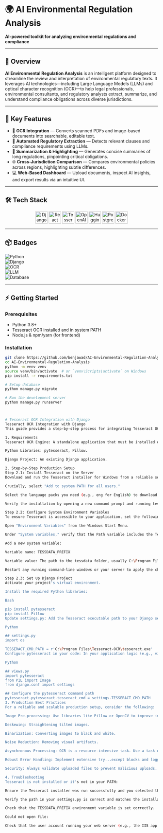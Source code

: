 # 🌍 AI Environmental Regulation Analysis

**AI-powered toolkit for analyzing environmental regulations and compliance**

---

## 🔎 Overview

**AI Environmental Regulation Analysis** is an intelligent platform designed to streamline the review and interpretation of environmental regulatory texts. It leverages AI technologies—including Large Language Models (LLMs) and optical character recognition (OCR)—to help legal professionals, environmental consultants, and regulatory analysts extract, summarize, and understand compliance obligations across diverse jurisdictions.

---

## 🚀 Key Features

- 📝 **OCR Integration** — Converts scanned PDFs and image-based documents into searchable, editable text.  
- 🤖 **Automated Regulatory Extraction** — Detects relevant clauses and compliance requirements using LLMs.  
- 📌 **Summarization & Highlighting** — Generates concise summaries of long regulations, pinpointing critical obligations.  
- 🌐 **Cross-Jurisdiction Comparison** — Compares environmental policies across regions, highlighting subtle differences.  
- 💻 **Web-Based Dashboard** — Upload documents, inspect AI insights, and export results via an intuitive UI.  

---

## 🛠️ Tech Stack

<p align="center">
  <img src="https://www.djangoproject.com/m/img/logos/django-logo-negative.png" alt="Django" height="40"/>
  <img src="https://upload.wikimedia.org/wikipedia/commons/a/a7/React-icon.svg" alt="React" height="40"/>
  <img src="https://upload.wikimedia.org/wikipedia/commons/6/6a/Tesseract_OCR_logo_%28Google%29.png" alt="Tesseract OCR" height="40"/>
  <img src="https://upload.wikimedia.org/wikipedia/commons/6/69/OpenAI_Logo.svg" alt="OpenAI" height="40"/>
  <img src="https://huggingface.co/front/assets/huggingface_logo.svg" alt="Hugging Face" height="40"/>
  <img src="https://www.postgresql.org/media/img/about/press/elephant.png" alt="PostgreSQL" height="40"/>
  <img src="https://www.docker.com/wp-content/uploads/2022/03/vertical-logo-monochromatic.png" alt="Docker" height="40"/>
</p>

---

## 📦 Badges

![Python](https://img.shields.io/badge/Python-3.8+-blue?logo=python)  
![Django](https://img.shields.io/badge/Django-Backend-green?logo=django)  
![OCR](https://img.shields.io/badge/Tesseract-OCR-orange?logo=google)  
![LLM](https://img.shields.io/badge/AI-LLM-yellow?logo=openai)  
![Database](https://img.shields.io/badge/PostgreSQL-Database-blue?logo=sqllight)  

---

## ⚡ Getting Started

### Prerequisites
- Python 3.8+  
- Tesseract OCR installed and in system PATH  
- Node.js & npm/yarn (for frontend)  

### Installation

```bash
git clone https://github.com/benjawad/AI-Environmental-Regulation-Analysis.git
cd AI-Environmental-Regulation-Analysis
python -m venv venv
source venv/bin/activate  # or `venv\Scripts\activate` on Windows
pip install -r requirements.txt

# Setup database
python manage.py migrate

# Run the development server
python manage.py runserver



# Tesseract OCR Integration with Django 
Tesseract OCR Integration with Django
This guide provides a step-by-step process for integrating Tesseract OCR into a Django project for a production environment on Windows. It covers the installation, configuration, and best practices for reliable text extraction from images.

1. Requirements
Tesseract OCR Engine: A standalone application that must be installed on the Windows server.

Python Libraries: pytesseract, Pillow.

Django Project: An existing Django application.

2. Step-by-Step Production Setup
Step 2.1: Install Tesseract on the Server
Download and run the Tesseract installer for Windows from a reliable source like the UB Mannheim GitHub repository. During installation:

Crucially, select "Add to system PATH for all users."

Select the language packs you need (e.g., eng for English) to download the necessary .traineddata files.

Verify the installation by opening a new command prompt and running tesseract --version.

Step 2.2: Configure System Environment Variables
To ensure Tesseract is accessible to your application, set the following system variables:

Open "Environment Variables" from the Windows Start Menu.

Under "System variables," verify that the Path variable includes the Tesseract installation directory (e.g., C:\Program Files\Tesseract-OCR).

Add a new system variable:

Variable name: TESSDATA_PREFIX

Variable value: The path to the tessdata folder, usually C:\Program Files\Tesseract-OCR\tessdata. This tells Tesseract where to find language data.

Restart any running command-line windows or your server to apply the changes.

Step 2.3: Set Up Django Project
Activate your project's virtual environment.

Install the required Python libraries:

Bash

pip install pytesseract
pip install Pillow
Update settings.py: Add the Tesseract executable path to your Django settings for robust configuration.

Python

## settings.py
import os

TESSERACT_CMD_PATH = r'C:\Program Files\Tesseract-OCR\tesseract.exe'
Configure pytesseract in your code: In your application logic (e.g., views.py), use the settings variable to specify the Tesseract command path. This is a best practice for production environments.

Python

## views.py
import pytesseract
from PIL import Image
from django.conf import settings

## Configure the pytesseract command path
pytesseract.pytesseract.tesseract_cmd = settings.TESSERACT_CMD_PATH
3. Production Best Practices
For a reliable and scalable production setup, consider the following:

Image Pre-processing: Use libraries like Pillow or OpenCV to improve image quality before OCR. Common techniques include:

Deskewing: Straightening tilted images.

Binarization: Converting images to black and white.

Noise Reduction: Removing visual artifacts.

Asynchronous Processing: OCR is a resource-intensive task. Use a task queue like Celery with a message broker (e.g., RabbitMQ or Redis) to run the OCR process in the background. This prevents your web server from blocking and ensures a smooth user experience.

Robust Error Handling: Implement extensive try...except blocks and logging to capture and handle any failures during the OCR process, file I/O, or image processing.

Security: Always validate uploaded files to prevent malicious uploads. Store them securely and delete temporary files after processing.

4. Troubleshooting
Tesseract is not installed or it's not in your PATH:

Ensure the Tesseract installer was run successfully and you selected the "Add to system PATH" option.

Verify the path in your settings.py is correct and matches the installation location.

Check that the TESSDATA_PREFIX environment variable is set correctly.

Could not open file:

Check that the user account running your web server (e.g., the IIS app pool user) has read and write permissions to the folders where images are stored and processed.







